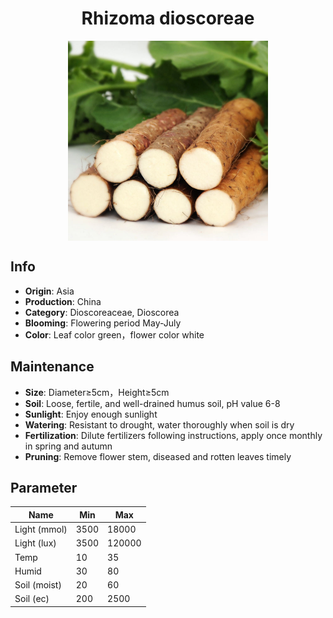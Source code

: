 <h1 align='center'>Rhizoma dioscoreae</h1>
<p align="center">
    <img 
        align='center'
        width='320'
        src="../images/rhizoma dioscoreae.png" 
        alt='Rhizoma dioscoreae' />
</p>

## Info

 - **Origin**: Asia
 - **Production**: China
 - **Category**: Dioscoreaceae, Dioscorea
 - **Blooming**: Flowering period May-July
 - **Color**: Leaf color green，flower color white

## Maintenance

 - **Size**: Diameter≥5cm，Height≥5cm
 - **Soil**: Loose, fertile, and well-drained humus soil, pH value 6-8
 - **Sunlight**: Enjoy enough sunlight
 - **Watering**: Resistant to drought, water thoroughly when soil is dry
 - **Fertilization**: Dilute fertilizers following instructions, apply once monthly in spring and autumn
 - **Pruning**: Remove flower stem, diseased and rotten leaves timely

## Parameter

| Name         | Min  | Max   |
|--------------|------|-------|
| Light (mmol) | 3500 | 18000  |
| Light (lux)  | 3500 | 120000 |
| Temp         | 10    | 35    |
| Humid        | 30   | 80    |
| Soil (moist) | 20   | 60    |
| Soil (ec)    | 200  | 2500  |